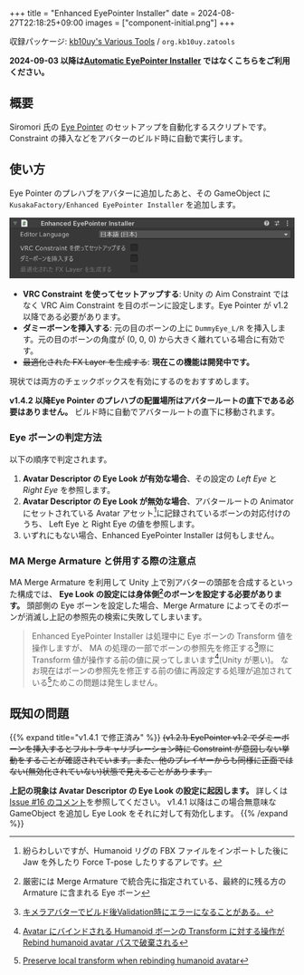 +++
title = "Enhanced EyePointer Installer"
date = 2024-08-27T22:18:25+09:00
images = ["component-initial.png"]
+++

収録パッケージ: [kb10uy's Various Tools](https://github.com/kb10uy/kb10uy-zatools) / `org.kb10uy.zatools`

**2024-09-03 以降は[Automatic EyePointer Installer](https://github.com/kb10uy/eye-pointer-installer) ではなくこちらをご利用ください。**

## 概要

Siromori 氏の [Eye Pointer](https://booth.pm/ja/items/4742883) のセットアップを自動化するスクリプトです。
Constraint の挿入などをアバターのビルド時に自動で実行します。

## 使い方

Eye Pointer のプレハブをアバターに追加したあと、その GameObject に `KusakaFactory/Enhanced EyePointer Installer` を追加します。

![Component View](./component-initial.png?width=480px "コンポーネント追加直後の状態")

* **VRC Constraint を使ってセットアップする**: Unity の Aim Constraint ではなく VRC Aim Constraint を目のボーンに設定します。Eye Pointer が v1.2 以降である必要があります。
* **ダミーボーンを挿入する**: 元の目のボーンの上に `DummyEye_L/R` を挿入します。元の目のボーンの角度が (0, 0, 0) から大きく離れている場合に有効です。
* ~~最適化された FX Layer を生成する~~: **現在この機能は開発中です。**

現状では両方のチェックボックスを有効にするのをおすすめします。

**v1.4.2 以降Eye Pointer のプレハブの配置場所はアバタールートの直下である必要はありません。** ビルド時に自動でアバタールートの直下に移動されます。


### Eye ボーンの判定方法

以下の順序で判定されます。

1. **Avatar Descriptor の Eye Look が有効な場合**、その設定の *Left Eye* と *Right Eye* を参照します。
2. **Avatar Descriptor の Eye Look が無効な場合**、アバタールートの Animator にセットされている Avatar アセット[^1]に記録されているボーンの対応付けのうち、 Left Eye と Right Eye の値を参照します。
3. いずれにもない場合、Enhanced EyePointer Installer は何もしません。

[^1]: 紛らわしいですが、Humanoid リグの FBX ファイルをインポートした後に Jaw を外したり Force T-pose したりするアレです。

### MA Merge Armature と併用する際の注意点

MA Merge Armature を利用して Unity 上で別アバターの頭部を合成するといった構成では、 **Eye Look の設定には身体側[^2]のボーンを設定する必要があります。**
頭部側の Eye ボーンを設定した場合、Merge Armature によってそのボーンが消滅し上記の参照先の検索に失敗してしまいます。

> Enhanced EyePointer Installer は処理中に Eye ボーンの Transform 値を操作しますが、
> MA の処理の一部でボーンの参照先を修正する[^ma-430]際に Transform 値が操作する前の値に戻ってしまいます[^ma-1036](Unity が悪い)。
> なお現在はボーンの参照先を修正する前の値に再設定する処理が追加されている[^ma-1062]ためこの問題は発生しません。

[^2]: 厳密には Merge Armature で統合先に指定されている、最終的に残る方の Armature に含まれる Eye ボーン

[^ma-430]: [キメラアバターでビルド後Validation時にエラーになることがある。](https://github.com/bdunderscore/modular-avatar/issues/430)
[^ma-1036]: [Avatar にバインドされる Humanoid ボーンの Transform に対する操作が Rebind humanoid avatar パスで破棄される](https://github.com/bdunderscore/modular-avatar/issues/1036)
[^ma-1062]: [Preserve local transform when rebinding humanoid avatar](https://github.com/bdunderscore/modular-avatar/pull/1062)


## 既知の問題

{{% expand title="v1.4.1 で修正済み" %}}
~~(v1.2.1) EyePointer v1.2 でダミーボーンを挿入するとフルトラキャリブレーション時に Constraint が意図しない挙動をすることが確認されています。また、他のプレイヤーからも同様に正面ではない(無効化されていない)状態で見えることがあります。~~

**上記の現象は Avatar Descriptor の Eye Look の設定に起因します。**
詳しくは[Issue #16 のコメント](https://github.com/kb10uy/kb10uy-zatools/issues/16#issuecomment-2336783558)を参照してください。
v1.4.1 以降はこの場合無意味な GameObject を追加し Eye Look をそれに対して有効化します。
{{% /expand %}}

